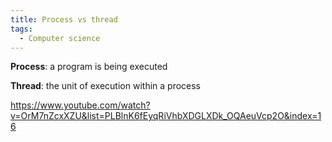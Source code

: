 ```yaml
---
title: Process vs thread
tags:
  - Computer science
---
```


**Process**: a program is being executed

**Thread**: the unit of execution within a process

https://www.youtube.com/watch?v=OrM7nZcxXZU&list=PLBlnK6fEyqRiVhbXDGLXDk_OQAeuVcp2O&index=16
